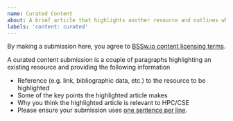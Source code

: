 ```yaml
---
name: Curated Content
about: A brief article that highlights another resource and outlines why the HPC/CSE community may value it.  
labels: 'content: curated'
---
```

By making a submission here, you agree to [BSSw.io content licensing terms](https://github.com/betterscientificsoftware/bssw.io/blob/main/TERMS.md).

A curated content submission is a couple of paragraphs highlighting an existing resource and providing the following information

* Reference (e.g. link, bibliographic data, etc.) to the resource to be highlighted
* Some of the key points the highlighted article makes 
* Why you think the highlighted article is relevant to HPC/CSE
* Please ensure your submission uses [one sentence per line](https://asciidoctor.org/docs/asciidoc-recommended-practices/#one-sentence-per-line).
